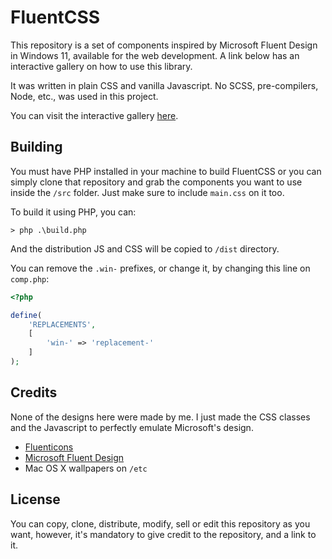 # FluentCSS

This repository is a set of components inspired by Microsoft Fluent Design in Windows 11, available for the web development. A link below has an interactive gallery
on how to use this library.

It was written in plain CSS and vanilla Javascript. No SCSS, pre-compilers, Node, etc., was used in this project.

You can visit the interactive gallery [here]().

## Building

You must have PHP installed in your machine to build FluentCSS or you can simply clone that repository and grab the components you want to use inside the `/src` folder.
Just make sure to include `main.css` on it too.

To build it using PHP, you can:

```
> php .\build.php
```

And the distribution JS and CSS will be copied to `/dist` directory.

You can remove the `.win-` prefixes, or change it, by changing this line on `comp.php`:

```php
<?php

define(
    'REPLACEMENTS',
    [
        'win-' => 'replacement-'
    ]
);
```

## Credits

None of the designs here were made by me. I just made the CSS classes and the Javascript to perfectly
emulate Microsoft's design.

- [Fluenticons](https://fluenticons.co/)
- [Microsoft Fluent Design](https://fluent2.microsoft.design/components/windows)
- Mac OS X wallpapers on `/etc`

## License

You can copy, clone, distribute, modify, sell or edit this repository as you want, however, it's mandatory to give credit to the repository, and a link to it.